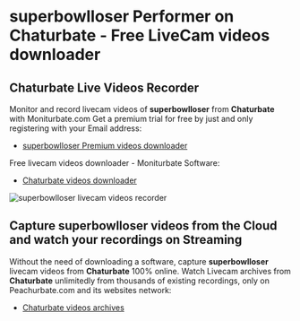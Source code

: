 # superbowlloser Performer on Chaturbate - Free LiveCam videos downloader

## Chaturbate Live Videos Recorder

Monitor and record livecam videos of **superbowlloser** from **Chaturbate** with Moniturbate.com
Get a premium trial for free by just and only registering with your Email address:
* [superbowlloser Premium videos downloader](https://moniturbate.com/request-demo-licence-key.html)

Free livecam videos downloader - Moniturbate Software:
* [Chaturbate videos downloader](https://moniturbate.com/moniturbate-download-software.html)

![superbowlloser livecam videos recorder](https://peachurnet.com/templates/moniturbate-software.png)


## Capture superbowlloser videos from the Cloud and watch your recordings on Streaming

Without the need of downloading a software, capture **superbowlloser** livecam videos from **Chaturbate** 100% online.
Watch Livecam archives from **Chaturbate** unlimitedly from thousands of existing recordings, only on Peachurbate.com and its websites network:
* [Chaturbate videos archives](https://peachurnet.com/)